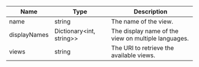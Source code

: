| Name | Type | Description |
|---|---|---|
| name | string | The name of the view. |
| displayNames | Dictionary<int, string>> | The display name of the view on multiple languages. |
| views | string | The URI to retrieve the available views. |
